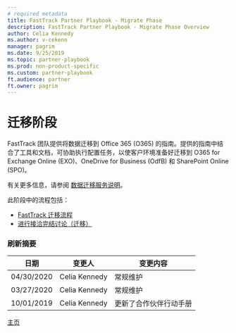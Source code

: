 ```yaml
---
# required metadata  
title: FastTrack Partner Playbook - Migrate Phase
description: FastTrack Partner Playbook - Migrate Phase Overview
author: Celia Kennedy
ms.author: v-cekenn
manager: pagrim
ms.date: 9/25/2019  
ms.topic: partner-playbook  
ms.prod: non-product-specific  
ms.custom: partner-playbook  
ft.audience: partner
ft.owner: pagrim
---
```


# 迁移阶段

FastTrack 团队提供将数据迁移到 Office 365 (O365) 的指南。提供的指南中结合了工具和文档，可协助执行配置任务，以使客户环境准备好迁移到 O365 for Exchange Online (EXO)、OneDrive for Business (OdfB) 和 SharePoint Online (SPO)。

有关更多信息，请参阅 [数据迁移服务说明](https://docs.microsoft.com/en-us/fasttrack/o365-data-migration)。

此阶段中的流程包括：

- [FastTrack 迁移流程](migrate-migration-partner.md)
- [进行接洽完结讨论（迁移）](migrate-conduct-engagement-completion-discussion-partner.md)

### 刷新摘要

|日期|变更人|变更内容|
|---------|---------------|----------------------------|
|04/30/2020| Celia Kennedy|  常规维护|
|03/27/2020| Celia Kennedy| 常规维护|
|10/01/2019| Celia Kennedy| 更新了合作伙伴行动手册|

[主页](http://partner-docs.microsoft.com)
